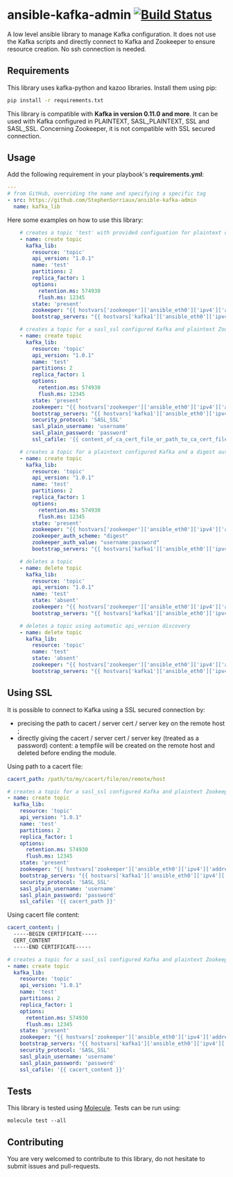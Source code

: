 # ansible-kafka-admin [![Build Status](https://travis-ci.org/StephenSorriaux/ansible-kafka-admin.svg?branch=master)](https://travis-ci.org/StephenSorriaux/ansible-kafka-admin)
A low level ansible library to manage Kafka configuration. It does not use the Kafka scripts and directly connect to Kafka and Zookeeper to ensure resource creation.
No ssh connection is needed.
## Requirements
This library uses kafka-python and kazoo libraries. Install them using pip:
```bash
pip install -r requirements.txt
```
This library is compatible with **Kafka in version 0.11.0 and more**.
It can be used with Kafka configured in PLAINTEXT, SASL_PLAINTEXT, SSL and SASL_SSL.
Concerning Zookeeper, it is not compatible with SSL secured connection.
## Usage
Add the following requirement in your playbook's **requirements.yml**:
```yaml
---
# from GitHub, overriding the name and specifying a specific tag
- src: https://github.com/StephenSorriaux/ansible-kafka-admin
  name: kafka_lib
```
Here some examples on how to use this library:
```yaml
    # creates a topic 'test' with provided configuation for plaintext configured Kafka and Zookeeper
    - name: create topic
      kafka_lib:
        resource: 'topic'
        api_version: "1.0.1"
        name: 'test'
        partitions: 2
        replica_factor: 1
        options:
          retention.ms: 574930
          flush.ms: 12345
        state: 'present'
        zookeeper: "{{ hostvars['zookeeper']['ansible_eth0']['ipv4']['address'] }}:2181"
        bootstrap_servers: "{{ hostvars['kafka1']['ansible_eth0']['ipv4']['address'] }}:9092,{{ hostvars['kafka2']['ansible_eth0']['ipv4']['address'] }}:9092"

    # creates a topic for a sasl_ssl configured Kafka and plaintext Zookeeper
    - name: create topic
      kafka_lib:
        resource: 'topic'
        api_version: "1.0.1"
        name: 'test'
        partitions: 2
        replica_factor: 1
        options:
          retention.ms: 574930
          flush.ms: 12345
        state: 'present'
        zookeeper: "{{ hostvars['zookeeper']['ansible_eth0']['ipv4']['address'] }}:2181"
        bootstrap_servers: "{{ hostvars['kafka1']['ansible_eth0']['ipv4']['address'] }}:9092,{{ hostvars['kafka2']['ansible_eth0']['ipv4']['address'] }}:9092"
        security_protocol: 'SASL_SSL'
        sasl_plain_username: 'username'
        sasl_plain_password: 'password'
        ssl_cafile: '{{ content_of_ca_cert_file_or_path_to_ca_cert_file }}'

    # creates a topic for a plaintext configured Kafka and a digest authentication Zookeeper
    - name: create topic
      kafka_lib:
        resource: 'topic'
        api_version: "1.0.1"
        name: 'test'
        partitions: 2
        replica_factor: 1
        options:
          retention.ms: 574930
          flush.ms: 12345
        state: 'present'
        zookeeper: "{{ hostvars['zookeeper']['ansible_eth0']['ipv4']['address'] }}:2181"
        zookeeper_auth_scheme: "digest"
        zookeeper_auth_value: "username:password"
        bootstrap_servers: "{{ hostvars['kafka1']['ansible_eth0']['ipv4']['address'] }}:9092,{{ hostvars['kafka2']['ansible_eth0']['ipv4']['address'] }}:9092"

    # deletes a topic
    - name: delete topic
      kafka_lib:
        resource: 'topic'
        api_version: "1.0.1"
        name: 'test'
        state: 'absent'
        zookeeper: "{{ hostvars['zookeeper']['ansible_eth0']['ipv4']['address'] }}:2181"
        bootstrap_servers: "{{ hostvars['kafka1']['ansible_eth0']['ipv4']['address'] }}:9092,{{ hostvars['kafka2']['ansible_eth0']['ipv4']['address'] }}:9092"

    # deletes a topic using automatic api_version discovery
    - name: delete topic
      kafka_lib:
        resource: 'topic'
        name: 'test'
        state: 'absent'
        zookeeper: "{{ hostvars['zookeeper']['ansible_eth0']['ipv4']['address'] }}:2181"
        bootstrap_servers: "{{ hostvars['kafka1']['ansible_eth0']['ipv4']['address'] }}:9092,{{ hostvars['kafka2']['ansible_eth0']['ipv4']['address'] }}:9092"

```
## Using SSL
It is possible to connect to Kafka using a SSL secured connection by:
* precising the path to cacert / server cert / server key on the remote host ;
* directly giving the cacert / server cert / server key (treated as a password) content: a tempfile will be created on the remote host and deleted before ending the module.

Using path to a cacert file:
```yaml
cacert_path: /path/to/my/cacert/file/on/remote/host

# creates a topic for a sasl_ssl configured Kafka and plaintext Zookeeper
- name: create topic
  kafka_lib:
    resource: 'topic'
    api_version: "1.0.1"
    name: 'test'
    partitions: 2
    replica_factor: 1
    options:
      retention.ms: 574930
      flush.ms: 12345
    state: 'present'
    zookeeper: "{{ hostvars['zookeeper']['ansible_eth0']['ipv4']['address'] }}:2181"
    bootstrap_servers: "{{ hostvars['kafka1']['ansible_eth0']['ipv4']['address'] }}:9092,{{ hostvars['kafka2']['ansible_eth0']['ipv4']['address'] }}:9092"
    security_protocol: 'SASL_SSL'
    sasl_plain_username: 'username'
    sasl_plain_password: 'password'
    ssl_cafile: '{{ cacert_path }}'
```
Using cacert file content:

```yaml
cacert_content: |
  -----BEGIN CERTIFICATE-----
  CERT_CONTENT
  -----END CERTIFICATE-----

# creates a topic for a sasl_ssl configured Kafka and plaintext Zookeeper
- name: create topic
  kafka_lib:
    resource: 'topic'
    api_version: "1.0.1"
    name: 'test'
    partitions: 2
    replica_factor: 1
    options:
      retention.ms: 574930
      flush.ms: 12345
    state: 'present'
    zookeeper: "{{ hostvars['zookeeper']['ansible_eth0']['ipv4']['address'] }}:2181"
    bootstrap_servers: "{{ hostvars['kafka1']['ansible_eth0']['ipv4']['address'] }}:9092,{{ hostvars['kafka2']['ansible_eth0']['ipv4']['address'] }}:9092"
    security_protocol: 'SASL_SSL'
    sasl_plain_username: 'username'
    sasl_plain_password: 'password'
    ssl_cafile: '{{ cacert_content }}'
```

## Tests
This library is tested using [Molecule](https://github.com/metacloud/molecule). Tests can be run using:
```
molecule test --all
```
## Contributing
You are very welcomed to contribute to this library, do not hesitate to submit issues and pull-requests.
